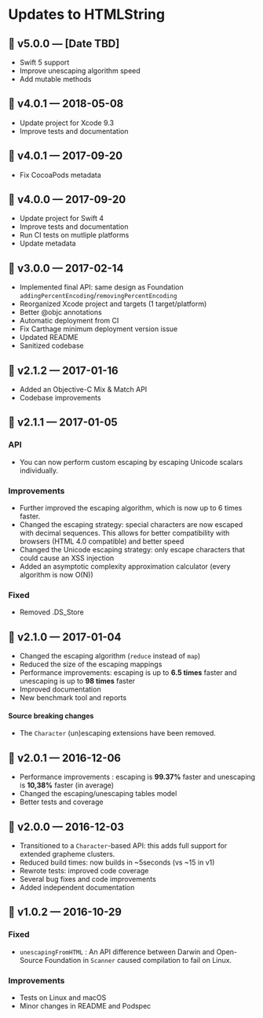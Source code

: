 # Updates to HTMLString

## 🔖 v5.0.0 — [Date TBD]

- Swift 5 support
- Improve unescaping algorithm speed
- Add mutable methods

## 🔖 v4.0.1 — 2018-05-08

- Update project for Xcode 9.3
- Improve tests and documentation

## 🔖 v4.0.1 — 2017-09-20

- Fix CocoaPods metadata

## 🔖 v4.0.0 — 2017-09-20

- Update project for Swift 4
- Improve tests and documentation
- Run CI tests on mutliple platforms
- Update metadata

## 🔖 v3.0.0 — 2017-02-14

- Implemented final API: same design as Foundation `addingPercentEncoding`/`removingPercentEncoding`
- Reorganized Xcode project and targets (1 target/platform)
- Better @objc annotations
- Automatic deployment from CI
- Fix Carthage minimum deployment version issue
- Updated README
- Sanitized codebase

## 🔖 v2.1.2 — 2017-01-16

- Added an Objective-C Mix & Match API
- Codebase improvements

## 🔖 v2.1.1 — 2017-01-05

### API

- You can now perform custom escaping by escaping Unicode scalars individually. 

### Improvements

- Further improved the escaping algorithm, which is now up to 6 times faster.
- Changed the escaping strategy: special characters are now escaped with decimal sequences. This allows for better compatibility with browsers (HTML 4.0 compatible) and better speed
- Changed the Unicode escaping strategy: only escape characters that could cause an XSS injection
- Added an asymptotic complexity approximation calculator (every algorithm is now O(N))

### Fixed

- Removed .DS_Store

## 🔖 v2.1.0 — 2017-01-04

- Changed the escaping algorithm (`reduce` instead of `map`)
- Reduced the size of the escaping mappings
- Performance improvements: escaping is up to **6.5 times** faster and unescaping is up to **98 times** faster
- Improved documentation
- New benchmark tool and reports

#### Source breaking changes

- The `Character` (un)escaping extensions have been removed. 

## 🔖 v2.0.1 — 2016-12-06

- Performance improvements : escaping is **99.37%** faster and unescaping is **10,38%** faster (in average)
- Changed the escaping/unescaping tables model
- Better tests and coverage

## 🔖 v2.0.0 — 2016-12-03

- Transitioned to a `Character`-based API: this adds full support for extended grapheme clusters.
- Reduced build times: now builds in ~5seconds (vs ~15 in v1)
- Rewrote tests: improved code coverage
- Several bug fixes and code improvements
- Added independent documentation

## 🔖 v1.0.2 — 2016-10-29

### Fixed

- `unescapingFromHTML` : An API difference between Darwin and Open-Source Foundation in `Scanner` caused compilation to fail on Linux.

### Improvements

- Tests on Linux and macOS
- Minor changes in README and Podspec
